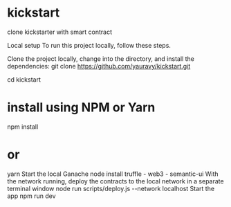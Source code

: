 # kickstart
clone kickstarter with smart contract 

Local setup
To run this project locally, follow these steps.

Clone the project locally, change into the directory, and install the dependencies:
git clone https://github.com/yauravy/kickstart.git

cd kickstart

# install using NPM or Yarn
npm install

# or

yarn
Start the local Ganache node
install truffle - web3 - semantic-ui
With the network running, deploy the contracts to the local network in a separate terminal window
node run scripts/deploy.js --network localhost
Start the app
npm run dev
